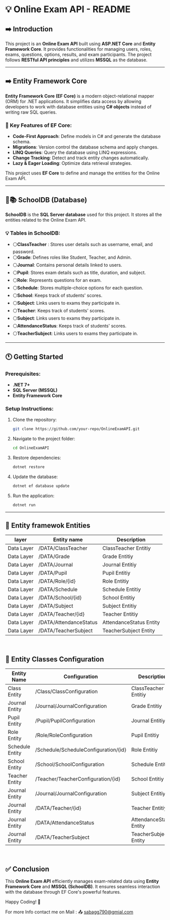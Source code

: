 # 💡 Online Exam API - README

## ➡️ Introduction
This project is an **Online Exam API** built using **ASP.NET Core** and **Entity Framework Core**. It provides functionalities for managing users, roles, exams, questions, options, results, and exam participants. The project follows **RESTful API principles** and utilizes **MSSQL** as the database.

---

## ➡️ Entity Framework Core
**Entity Framework Core (EF Core)** is a modern object-relational mapper (ORM) for .NET applications. It simplifies data access by allowing developers to work with database entities using **C# objects** instead of writing raw SQL queries.

### 🔑 Key Features of EF Core:
- **Code-First Approach**: Define models in C# and generate the database schema.
- **Migrations**: Version control the database schema and apply changes.
- **LINQ Queries**: Query the database using LINQ expressions.
- **Change Tracking**: Detect and track entity changes automatically.
- **Lazy & Eager Loading**: Optimize data retrieval strategies.

This project uses **EF Core** to define and manage the entities for the Online Exam API.

---

## 🏫📚 SchoolDB (Database)
**SchoolDB** is the **SQL Server database** used for this project. It stores all the entities related to the Online Exam API.

### 💡 Tables in SchoolDB:
- ⚪**ClassTeacher** : Stores user details such as username, email, and password.
- ⚪**Grade**: Defines roles like Student, Teacher, and Admin.
- ⚪**Journal**: Contains personal details linked to users.
- ⚪**Pupil**: Stores exam details such as title, duration, and subject.
- ⚪**Role**: Represents questions for an exam.
- ⚪**Schedule**: Stores multiple-choice options for each question.
- ⚪**School**: Keeps track of students' scores.
- ⚪**Subject**: Links users to exams they participate in.
- ⚪**Teacher**: Keeps track of students' scores.
- ⚪**Subject**: Links users to exams they participate in.
- ⚪**AttendanceStatus**: Keeps track of students' scores.
- ⚪**TeacherSubject**: Links users to exams they participate in.

---

## 🕚 Getting Started
### Prerequisites:
- **.NET 7+**
- **SQL Server (MSSQL)**
- **Entity Framework Core**

### Setup Instructions:
1. Clone the repository:
   ```sh
   git clone https://github.com/your-repo/OnlineExamAPI.git
   ```
2. Navigate to the project folder:
   ```sh
   cd OnlineExamAPI
   ```
3. Restore dependencies:
   ```sh
   dotnet restore
   ```
4. Update the database:
   ```sh
   dotnet ef database update
   ```
5. Run the application:
   ```sh
   dotnet run
   ```

---

## 🔨 Entity framewok Entities
| layer | Entity name | Description |
|--------|---------|-------------|
| Data Layer | /DATA/ClassTeacher | ClassTeacher Entitiy |
| Data Layer | /DATA/Grade | Grade Entitiy |
| Data Layer | /DATA/Journal | Journal Entitiy |
| Data Layer | /DATA/Pupil | Pupil Entitiy |
| Data Layer | /DATA/Role/{id} | Role Entitiy |
| Data Layer | /DATA/Schedule | Schedule Entitiy |
| Data Layer | /DATA/School/{id} | School Entitiy |
| Data Layer | /DATA/Subject | Subject Entitiy |
| Data Layer | /DATA/Teacher/{id} | Teacher Entitiy |
| Data Layer | /DATA/AttendanceStatus | AttendanceStatus Entity |
| Data Layer | /DATA/TeacherSubject | TeacherSubject Entity |

<br>

## 🔨 Entity Classes Configuration
| Entity Name | Configuration | Description |
|--------|---------|-------------|
| Class Entity | /Class/ClassConfiguration | ClassTeacher Entitiy |
| Journal Entity | /Journal/JournalConfiguration | Grade Entitiy |
| Pupil Entity | /Pupil/PupilConfiguration | Journal Entitiy |
| Role Entity | /Role/RoleConfiguration | Pupil Entitiy |
| Schedule Entity | /Schedule/ScheduleConfiguration/{id} | Role Entitiy |
| School Entity | /School/SchoolConfiguration | Schedule Entitiy |
| Teacher Entity | /Teacher/TeacherConfiguration/{id} | School Entitiy |
| Journal Entity | /Journal/JournalConfiguration | Subject Entitiy |
| Journal Entity | /DATA/Teacher/{id} | Teacher Entitiy |
| Journal Entity | /DATA/AttendanceStatus | AttendanceStatus Entity |
| Journal Entity | /DATA/TeacherSubject | TeacherSubject Entity |

<br>


## ✅  Conclusion
This **Online Exam API** efficiently manages exam-related data using **Entity Framework Core** and **MSSQL (SchoolDB)**. It ensures seamless interaction with the database through EF Core's powerful features.

Happy Coding! 🚀

For more Info contact me on Mail : 📤 sabagg790@gmial.com
